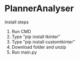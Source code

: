 # PlannerAnalyser

Install steps
1. Run CMD
2. Type "pip install tkinter"
3. Type "pip install customtkinter"
4. Download folder and unzip
5. Run main.py
